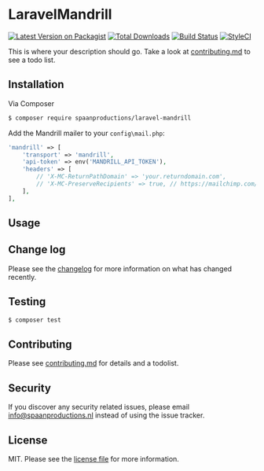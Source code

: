 # LaravelMandrill

[![Latest Version on Packagist][ico-version]][link-packagist]
[![Total Downloads][ico-downloads]][link-downloads]
[![Build Status][ico-travis]][link-travis]
[![StyleCI][ico-styleci]][link-styleci]

This is where your description should go. Take a look at [contributing.md](contributing.md) to see a todo list.

## Installation

Via Composer

``` bash
$ composer require spaanproductions/laravel-mandrill
```

Add the Mandrill mailer to your `config\mail.php`:

```php
'mandrill' => [
    'transport' => 'mandrill',
    'api-token' => env('MANDRILL_API_TOKEN'),
    'headers' => [
        // 'X-MC-ReturnPathDomain' => 'your.returndomain.com',
        // 'X-MC-PreserveRecipients' => true, // https://mailchimp.com/developer/transactional/docs/smtp-integration/#x-mc-preserverecipients
    ],
],
```

## Usage

## Change log

Please see the [changelog](changelog.md) for more information on what has changed recently.

## Testing

``` bash
$ composer test
```

## Contributing

Please see [contributing.md](contributing.md) for details and a todolist.

## Security

If you discover any security related issues, please email info@spaanproductions.nl instead of using the issue tracker.

## License

MIT. Please see the [license file](license.md) for more information.

[ico-version]: https://img.shields.io/packagist/v/spaanproductions/laravel-mandrill.svg?style=flat-square
[ico-downloads]: https://img.shields.io/packagist/dt/spaanproductions/laravel-mandrill.svg?style=flat-square
[ico-travis]: https://img.shields.io/travis/spaanproductions/laravel-mandrill/master.svg?style=flat-square
[ico-styleci]: https://styleci.io/repos/12345678/shield

[link-packagist]: https://packagist.org/packages/spaanproductions/laravel-mandrill
[link-downloads]: https://packagist.org/packages/spaanproductions/laravel-mandrill
[link-travis]: https://travis-ci.org/spaanproductions/laravel-mandrill
[link-styleci]: https://styleci.io/repos/12345678
[link-author]: https://github.com/spaanproductions
[link-contributors]: ../../contributors
